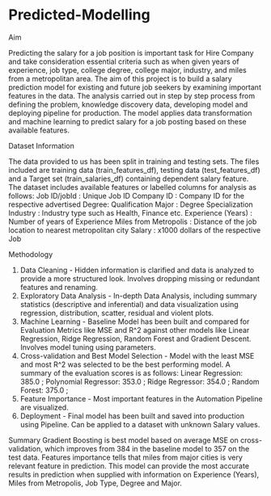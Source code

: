 # Predicted-Modelling


Aim

Predicting the salary for a job position is important task for Hire Company and take consideration essential criteria such as when given years of experience, job type, college degree, college major, industry, and miles from a metropolitan area. The aim of this project is to build a salary prediction model for existing and future job seekers by examining important features in the data.
The analysis carried out in step by step process from defining the problem, knowledge discovery data, developing model and deploying pipeline for production. The model applies data transformation and machine learning to predict salary for a job posting based on these available features.

Dataset Information

The data provided to us has been split in training and testing sets. The files included are training data (train_features_df), testing data (test_features_df) and a Target set (train_salaries_df) containing dependent salary feature.
The dataset includes available features or labelled columns for analysis as follows:
Job ID/jobId : Unique Job ID 
Company ID : Company ID for the respective advertised
Degree: Qualification
Major : Degree Specialization
Industry : Industry type such as Health, Finance etc.
Experience (Years) : Number of years of Experience 
Miles from Metropolis : Distance of the job location to nearest metropolitan city
Salary :  x1000 dollars of the respective Job

Methodology
1) Data Cleaning - Hidden information is clarified and data is analyzed to provide a more structured look. Involves dropping missing or redundant features and renaming.
2) Exploratory Data Analysis - In-depth Data Analysis, including summary statistics (descriptive and inferential) and data visualization using regression, distribution, scatter, residual and violent plots.
3) Machine Learning - Baseline Model has been built and compared for Evaluation Metrics like MSE and R^2 against other models like Linear Regression, Ridge Regression, Random Forest and Gradient Descent. Involves model tuning using parameters.
4) Cross-validation and Best Model Selection - Model with the least MSE and most R^2 was selected to be the best performing model. A summary of the evaluation scores is as follows:
Linear Regression: 385.0 ; Polynomial Regressor: 353.0 ; Ridge Regressor: 354.0 ; Random Forest: 375.0 ;
5) Feature Importance - Most important features in the Automation Pipeline are visualized.
6) Deployment - Final model has been built and saved into production using Pipeline. Can be applied to a dataset with unknown Salary values.


Summary
Gradient Boosting is best model based on average MSE on cross-validation, which improves from 384 in the baseline model to 357 on the test data. Features importance tells that miles from major cities is very relevant feature in prediction. This model can provide the most accurate results in prediction when supplied with information on Experience (Years), Miles from Metropolis, Job Type, Degree and Major.

